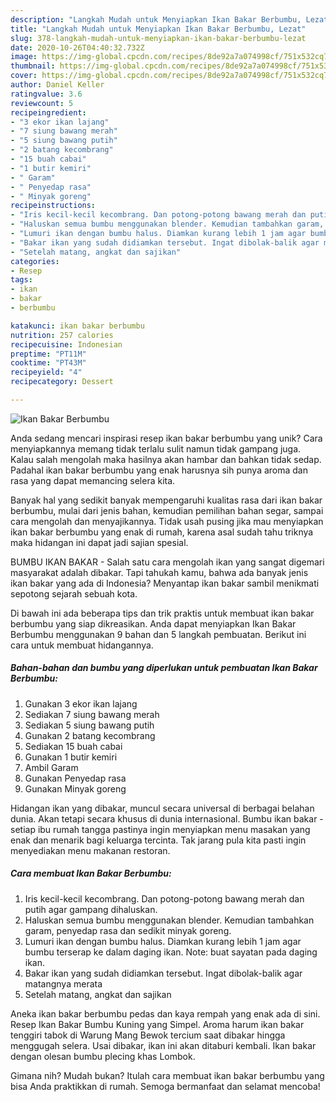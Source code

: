 ```yaml
---
description: "Langkah Mudah untuk Menyiapkan Ikan Bakar Berbumbu, Lezat"
title: "Langkah Mudah untuk Menyiapkan Ikan Bakar Berbumbu, Lezat"
slug: 378-langkah-mudah-untuk-menyiapkan-ikan-bakar-berbumbu-lezat
date: 2020-10-26T04:40:32.732Z
image: https://img-global.cpcdn.com/recipes/8de92a7a074998cf/751x532cq70/ikan-bakar-berbumbu-foto-resep-utama.jpg
thumbnail: https://img-global.cpcdn.com/recipes/8de92a7a074998cf/751x532cq70/ikan-bakar-berbumbu-foto-resep-utama.jpg
cover: https://img-global.cpcdn.com/recipes/8de92a7a074998cf/751x532cq70/ikan-bakar-berbumbu-foto-resep-utama.jpg
author: Daniel Keller
ratingvalue: 3.6
reviewcount: 5
recipeingredient:
- "3 ekor ikan lajang"
- "7 siung bawang merah"
- "5 siung bawang putih"
- "2 batang kecombrang"
- "15 buah cabai"
- "1 butir kemiri"
- " Garam"
- " Penyedap rasa"
- " Minyak goreng"
recipeinstructions:
- "Iris kecil-kecil kecombrang. Dan potong-potong bawang merah dan putih agar gampang dihaluskan."
- "Haluskan semua bumbu menggunakan blender. Kemudian tambahkan garam, penyedap rasa dan sedikit minyak goreng."
- "Lumuri ikan dengan bumbu halus. Diamkan kurang lebih 1 jam agar bumbu terserap ke dalam daging ikan. Note: buat sayatan pada daging ikan."
- "Bakar ikan yang sudah didiamkan tersebut. Ingat dibolak-balik agar matangnya merata"
- "Setelah matang, angkat dan sajikan"
categories:
- Resep
tags:
- ikan
- bakar
- berbumbu

katakunci: ikan bakar berbumbu 
nutrition: 257 calories
recipecuisine: Indonesian
preptime: "PT11M"
cooktime: "PT43M"
recipeyield: "4"
recipecategory: Dessert

---
```



![Ikan Bakar Berbumbu](https://img-global.cpcdn.com/recipes/8de92a7a074998cf/751x532cq70/ikan-bakar-berbumbu-foto-resep-utama.jpg)

Anda sedang mencari inspirasi resep ikan bakar berbumbu yang unik? Cara menyiapkannya memang tidak terlalu sulit namun tidak gampang juga. Kalau salah mengolah maka hasilnya akan hambar dan bahkan tidak sedap. Padahal ikan bakar berbumbu yang enak harusnya sih punya aroma dan rasa yang dapat memancing selera kita.

Banyak hal yang sedikit banyak mempengaruhi kualitas rasa dari ikan bakar berbumbu, mulai dari jenis bahan, kemudian pemilihan bahan segar, sampai cara mengolah dan menyajikannya. Tidak usah pusing jika mau menyiapkan ikan bakar berbumbu yang enak di rumah, karena asal sudah tahu triknya maka hidangan ini dapat jadi sajian spesial.

BUMBU IKAN BAKAR - Salah satu cara mengolah ikan yang sangat digemari masyarakat adalah dibakar. Tapi tahukah kamu, bahwa ada banyak jenis ikan bakar yang ada di Indonesia? Menyantap ikan bakar sambil menikmati sepotong sejarah sebuah kota.


Di bawah ini ada beberapa tips dan trik praktis untuk membuat ikan bakar berbumbu yang siap dikreasikan. Anda dapat menyiapkan Ikan Bakar Berbumbu menggunakan 9 bahan dan 5 langkah pembuatan. Berikut ini cara untuk membuat hidangannya.

<!--inarticleads1-->

##### Bahan-bahan dan bumbu yang diperlukan untuk pembuatan Ikan Bakar Berbumbu:

1. Gunakan 3 ekor ikan lajang
1. Sediakan 7 siung bawang merah
1. Sediakan 5 siung bawang putih
1. Gunakan 2 batang kecombrang
1. Sediakan 15 buah cabai
1. Gunakan 1 butir kemiri
1. Ambil  Garam
1. Gunakan  Penyedap rasa
1. Gunakan  Minyak goreng


Hidangan ikan yang dibakar, muncul secara universal di berbagai belahan dunia. Akan tetapi secara khusus di dunia internasional. Bumbu ikan bakar - setiap ibu rumah tangga pastinya ingin menyiapkan menu masakan yang enak dan menarik bagi keluarga tercinta. Tak jarang pula kita pasti ingin menyediakan menu makanan restoran. 

<!--inarticleads2-->

##### Cara membuat Ikan Bakar Berbumbu:

1. Iris kecil-kecil kecombrang. Dan potong-potong bawang merah dan putih agar gampang dihaluskan.
1. Haluskan semua bumbu menggunakan blender. Kemudian tambahkan garam, penyedap rasa dan sedikit minyak goreng.
1. Lumuri ikan dengan bumbu halus. Diamkan kurang lebih 1 jam agar bumbu terserap ke dalam daging ikan. Note: buat sayatan pada daging ikan.
1. Bakar ikan yang sudah didiamkan tersebut. Ingat dibolak-balik agar matangnya merata
1. Setelah matang, angkat dan sajikan


Aneka ikan bakar berbumbu pedas dan kaya rempah yang enak ada di sini. Resep Ikan Bakar Bumbu Kuning yang Simpel. Aroma harum ikan bakar tenggiri tabok di Warung Mang Bewok tercium saat dibakar hingga menggugah selera. Usai dibakar, ikan ini akan ditaburi kembali. Ikan bakar dengan olesan bumbu plecing khas Lombok. 

Gimana nih? Mudah bukan? Itulah cara membuat ikan bakar berbumbu yang bisa Anda praktikkan di rumah. Semoga bermanfaat dan selamat mencoba!
